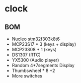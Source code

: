# clock
## BOM
- Nucleo stm32f303k8t6
- MCP23S17 * 3 (keys + display)
- MCP23S08 * 1 (keys)
- DS1307 (RTC)
- YX5300 (Audio player)
- Random 4*7segments Display
- Thumbswheel * 8 +2
- More switches
